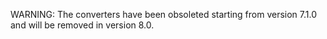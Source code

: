 WARNING: The converters have been obsoleted starting from version 7.1.0 and will be removed in version 8.0.
